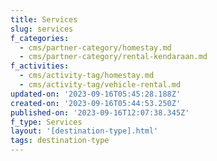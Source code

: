 ```yaml
---
title: Services
slug: services
f_categories:
  - cms/partner-category/homestay.md
  - cms/partner-category/rental-kendaraan.md
f_activities:
  - cms/activity-tag/homestay.md
  - cms/activity-tag/vehicle-rental.md
updated-on: '2023-09-16T05:45:28.188Z'
created-on: '2023-09-16T05:44:53.250Z'
published-on: '2023-09-16T12:07:38.345Z'
f_type: Services
layout: '[destination-type].html'
tags: destination-type
---
```



